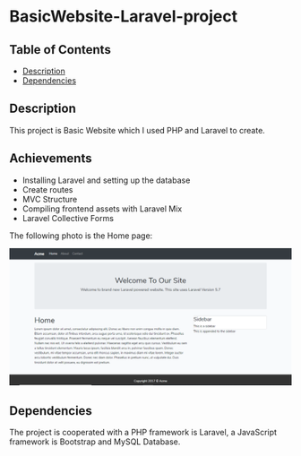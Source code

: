 # BasicWebsite-Laravel-project

## Table of Contents

* [Description](#Description)
* [Dependencies](#dependencies)

## Description

This project is Basic Website which I used PHP and Laravel to create.

## Achievements
* Installing Laravel and setting up the database
* Create routes
* MVC Structure
* Compiling frontend assets with Laravel Mix
* Laravel Collective Forms

The following photo is the Home page:

![alt text](media/BasicWebsite.PNG)

## Dependencies

The project is cooperated with a PHP framework is Laravel, a JavaScript framework is Bootstrap and MySQL Database.
